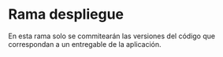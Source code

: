 # Rama despliegue
En esta rama solo se commitearán las versiones del código que correspondan a un entregable de la aplicación.
